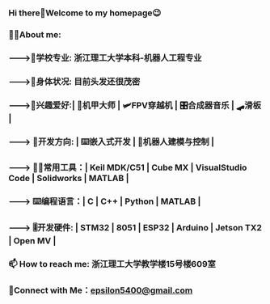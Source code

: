 ### Hi there👋Welcome to my homepage😉
### 🧑‍💻About me:
###       --->🏫学校专业: 浙江理工大学本科-机器人工程专业
###       --->🧑‍身体状况: 目前头发还很茂密
###       --->🌱兴趣爱好:| 🦾机甲大师 | 🛩️FPV穿越机 | 🎛️合成器音乐 | 🛹滑板 |
###       ---> 🔭开发方向: | ⌨️嵌入式开发 | 🤖机器人建模与控制 | 
###       ---> 🧑‍🔧常用工具：| Keil MDK/C51 | Cube MX | VisualStudio Code | Solidworks | MATLAB |                
###       ---> ⌨️编程语言：| C | C++ | Python | MATLAB |
###       ---> 🎚️开发硬件: | STM32 | 8051 | ESP32 | Arduino | Jetson TX2 | Open MV |
###               
### 📫 How to reach me: 浙江理工大学教学楼15号楼609室
###       
### 🤝Connect with Me：epsilon5400@gmail.com
<!--
**Epsilon-Wu/Epsilon-Wu** is a ✨ _special_ ✨ repository because its `README.md` (this file) appears on your GitHub profile.

Here are some ideas to get you started:

- 🔭 I’m currently working on ...
- 🌱 I’m currently learning ...
- 👯 I’m looking to collaborate on ...
- 🤔 I’m looking for help with ...
- 💬 Ask me about ...
- 📫 How to reach me: ...
- 😄 Pronouns: ...
- ⚡ Fun fact: ...
-->
